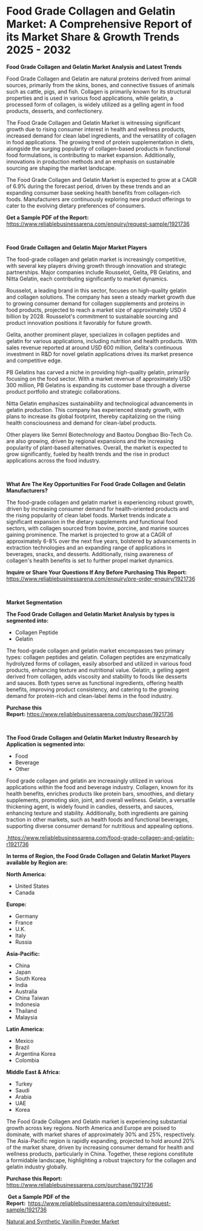 <p><h1>Food Grade Collagen and Gelatin Market: A Comprehensive Report of its Market Share & Growth Trends 2025 - 2032</h1></p><p><strong>Food Grade Collagen and Gelatin Market Analysis and Latest Trends</strong></p>
<p><p>Food Grade Collagen and Gelatin are natural proteins derived from animal sources, primarily from the skins, bones, and connective tissues of animals such as cattle, pigs, and fish. Collagen is primarily known for its structural properties and is used in various food applications, while gelatin, a processed form of collagen, is widely utilized as a gelling agent in food products, desserts, and confectionery.</p><p>The Food Grade Collagen and Gelatin Market is witnessing significant growth due to rising consumer interest in health and wellness products, increased demand for clean label ingredients, and the versatility of collagen in food applications. The growing trend of protein supplementation in diets, alongside the surging popularity of collagen-based products in functional food formulations, is contributing to market expansion. Additionally, innovations in production methods and an emphasis on sustainable sourcing are shaping the market landscape.</p><p>The Food Grade Collagen and Gelatin Market is expected to grow at a CAGR of 6.9% during the forecast period, driven by these trends and an expanding consumer base seeking health benefits from collagen-rich foods. Manufacturers are continuously exploring new product offerings to cater to the evolving dietary preferences of consumers.</p></p>
<p><strong>Get a Sample PDF of the Report:&nbsp;</strong> <a href="https://www.reliablebusinessarena.com/enquiry/request-sample/1921736?utm_campaign=1995&utm_medium=2&utm_source=Github&utm_content=ia&utm_term=04022025&utm_id=food-grade-collagen-and-gelatin">https://www.reliablebusinessarena.com/enquiry/request-sample/1921736</a></p>
<p>&nbsp;</p>
<p><strong>Food Grade Collagen and Gelatin Major Market Players</strong></p>
<p><p>The food-grade collagen and gelatin market is increasingly competitive, with several key players driving growth through innovation and strategic partnerships. Major companies include Rousselot, Gelita, PB Gelatins, and Nitta Gelatin, each contributing significantly to market dynamics.</p><p>Rousselot, a leading brand in this sector, focuses on high-quality gelatin and collagen solutions. The company has seen a steady market growth due to growing consumer demand for collagen supplements and proteins in food products, projected to reach a market size of approximately USD 4 billion by 2028. Rousselot's commitment to sustainable sourcing and product innovation positions it favorably for future growth.</p><p>Gelita, another prominent player, specializes in collagen peptides and gelatin for various applications, including nutrition and health products. With sales revenue reported at around USD 600 million, Gelita's continuous investment in R&D for novel gelatin applications drives its market presence and competitive edge.</p><p>PB Gelatins has carved a niche in providing high-quality gelatin, primarily focusing on the food sector. With a market revenue of approximately USD 300 million, PB Gelatins is expanding its customer base through a diverse product portfolio and strategic collaborations.</p><p>Nitta Gelatin emphasizes sustainability and technological advancements in gelatin production. This company has experienced steady growth, with plans to increase its global footprint, thereby capitalizing on the rising health consciousness and demand for clean-label products.</p><p>Other players like Semnl Biotechnology and Baotou Dongbao Bio-Tech Co. are also growing, driven by regional expansions and the increasing popularity of plant-based alternatives. Overall, the market is expected to grow significantly, fueled by health trends and the rise in product applications across the food industry.</p></p>
<p>&nbsp;</p>
<p><strong>What Are The Key Opportunities For Food Grade Collagen and Gelatin Manufacturers?</strong></p>
<p><p>The food-grade collagen and gelatin market is experiencing robust growth, driven by increasing consumer demand for health-oriented products and the rising popularity of clean label foods. Market trends indicate a significant expansion in the dietary supplements and functional food sectors, with collagen sourced from bovine, porcine, and marine sources gaining prominence. The market is projected to grow at a CAGR of approximately 6-8% over the next five years, bolstered by advancements in extraction technologies and an expanding range of applications in beverages, snacks, and desserts. Additionally, rising awareness of collagen's health benefits is set to further propel market dynamics.</p></p>
<p><strong>Inquire or Share Your Questions If Any Before Purchasing This Report:</strong> <a href="https://www.reliablebusinessarena.com/enquiry/pre-order-enquiry/1921736?utm_campaign=1995&utm_medium=2&utm_source=Github&utm_content=ia&utm_term=04022025&utm_id=food-grade-collagen-and-gelatin">https://www.reliablebusinessarena.com/enquiry/pre-order-enquiry/1921736</a></p>
<p>&nbsp;</p>
<p><strong>Market Segmentation</strong></p>
<p><strong>The Food Grade Collagen and Gelatin Market Analysis by types is segmented into:</strong></p>
<p><ul><li>Collagen Peptide</li><li>Gelatin</li></ul></p>
<p><p>The food-grade collagen and gelatin market encompasses two primary types: collagen peptides and gelatin. Collagen peptides are enzymatically hydrolyzed forms of collagen, easily absorbed and utilized in various food products, enhancing texture and nutritional value. Gelatin, a gelling agent derived from collagen, adds viscosity and stability to foods like desserts and sauces. Both types serve as functional ingredients, offering health benefits, improving product consistency, and catering to the growing demand for protein-rich and clean-label items in the food industry.</p></p>
<p><strong>Purchase this Report:&nbsp;</strong><a href="https://www.reliablebusinessarena.com/purchase/1921736?utm_campaign=1995&utm_medium=2&utm_source=Github&utm_content=ia&utm_term=04022025&utm_id=food-grade-collagen-and-gelatin">https://www.reliablebusinessarena.com/purchase/1921736</a></p>
<p>&nbsp;</p>
<p><strong>The Food Grade Collagen and Gelatin Market Industry Research by Application is segmented into:</strong></p>
<p><ul><li>Food</li><li>Beverage</li><li>Other</li></ul></p>
<p><p>Food grade collagen and gelatin are increasingly utilized in various applications within the food and beverage industry. Collagen, known for its health benefits, enriches products like protein bars, smoothies, and dietary supplements, promoting skin, joint, and overall wellness. Gelatin, a versatile thickening agent, is widely found in candies, desserts, and sauces, enhancing texture and stability. Additionally, both ingredients are gaining traction in other markets, such as health foods and functional beverages, supporting diverse consumer demand for nutritious and appealing options.</p></p>
<p><a href="https://www.reliablebusinessarena.com/food-grade-collagen-and-gelatin-r1921736?utm_campaign=1995&utm_medium=2&utm_source=Github&utm_content=ia&utm_term=04022025&utm_id=food-grade-collagen-and-gelatin">&nbsp;https://www.reliablebusinessarena.com/food-grade-collagen-and-gelatin-r1921736</a></p>
<p><strong>In terms of Region, the Food Grade Collagen and Gelatin Market Players available by Region are:</strong></p>
<p>
    <p> <strong> North America: </strong>
        <ul>
            <li>United States</li>
            <li>Canada</li>
        </ul>
        </p> 
    <p> <strong> Europe: </strong>
        <ul>
            <li>Germany</li>
            <li>France</li>
            <li>U.K.</li>
            <li>Italy</li>
            <li>Russia</li>
        </ul>
        </p> 
    <p> <strong> Asia-Pacific: </strong>
        <ul>
            <li>China</li>
            <li>Japan</li>
            <li>South Korea</li>
            <li>India</li>
            <li>Australia</li>
            <li>China Taiwan</li>
            <li>Indonesia</li>
            <li>Thailand</li>
            <li>Malaysia</li>
        </ul>
        </p> 
    <p> <strong> Latin America: </strong>
        <ul>
            <li>Mexico</li>
            <li>Brazil</li>
            <li>Argentina Korea</li>
            <li>Colombia</li>
        </ul>
        </p> 
    <p> <strong> Middle East & Africa: </strong>
        <ul>
            <li>Turkey</li>
            <li>Saudi</li>
            <li>Arabia</li>
            <li>UAE</li>
            <li>Korea</li>
        </ul>
    </p>
    </p>
<p><p>The Food Grade Collagen and Gelatin market is experiencing substantial growth across key regions. North America and Europe are poised to dominate, with market shares of approximately 30% and 25%, respectively. The Asia-Pacific region is rapidly expanding, projected to hold around 20% of the market share, driven by increasing consumer demand for health and wellness products, particularly in China. Together, these regions constitute a formidable landscape, highlighting a robust trajectory for the collagen and gelatin industry globally.</p></p>
<p><strong>Purchase this Report: </strong><a href="https://www.reliablebusinessarena.com/purchase/1921736?utm_campaign=1995&utm_medium=2&utm_source=Github&utm_content=ia&utm_term=04022025&utm_id=food-grade-collagen-and-gelatin">https://www.reliablebusinessarena.com/purchase/1921736</a></p>
<p>&nbsp;<strong>Get a Sample PDF of the Report:&nbsp;&nbsp;</strong><a href="https://www.reliablebusinessarena.com/enquiry/request-sample/1921736?utm_campaign=1995&utm_medium=2&utm_source=Github&utm_content=ia&utm_term=04022025&utm_id=food-grade-collagen-and-gelatin">https://www.reliablebusinessarena.com/enquiry/request-sample/1921736</a></p>
<p><strong></strong></p>
<p><p><a href="https://github.com/irfadac/Market-Research-Report-List-5/blob/main/natural-and-synthetic-vanillin-powder-market.md?utm_campaign=1995&utm_medium=2&utm_source=Github&utm_content=ia&utm_term=04022025&utm_id=food-grade-collagen-and-gelatin">Natural and Synthetic Vanillin Powder Market</a></p></p>